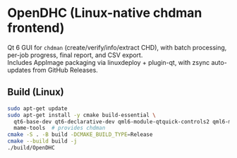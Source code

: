 # OpenDHC (Linux-native chdman frontend)

Qt 6 GUI for `chdman` (create/verify/info/extract CHD), with batch processing, per-job progress, final report, and CSV export.  
Includes AppImage packaging via linuxdeploy + plugin-qt, with zsync auto-updates from GitHub Releases.

## Build (Linux)
```bash
sudo apt-get update
sudo apt-get install -y cmake build-essential \
  qt6-base-dev qt6-declarative-dev qml6-module-qtquick-controls2 qml6-module-qt-labs-platform \
  mame-tools  # provides chdman
cmake -S . -B build -DCMAKE_BUILD_TYPE=Release
cmake --build build -j
./build/OpenDHC

